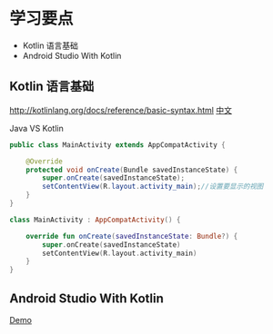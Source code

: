 # 学习要点

- Kotlin 语言基础
- Android Studio With Kotlin



## Kotlin 语言基础
<http://kotlinlang.org/docs/reference/basic-syntax.html>
[中文](https://www.kotlincn.net/docs/reference)

Java VS Kotlin
```java
public class MainActivity extends AppCompatActivity {

    @Override
    protected void onCreate(Bundle savedInstanceState) {
        super.onCreate(savedInstanceState);
        setContentView(R.layout.activity_main);//设置要显示的视图
    }
}
```

```kotlin
class MainActivity : AppCompatActivity() {

    override fun onCreate(savedInstanceState: Bundle?) {
        super.onCreate(savedInstanceState)
        setContentView(R.layout.activity_main)
    }
}
```


## Android Studio With Kotlin
[Demo](https://github.com/a112121788/Learn-Android-Dev/tree/master/Day02)

